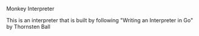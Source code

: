 Monkey Interpreter

This is an interpreter that is built by following "Writing an Interpreter in Go" by Thornsten Ball
